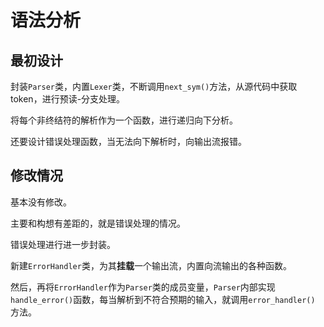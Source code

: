 # 语法分析

## 最初设计

封装`Parser`类，内置`Lexer`类，不断调用`next_sym()`方法，从源代码中获取token，进行预读-分支处理。

将每个非终结符的解析作为一个函数，进行递归向下分析。

还要设计错误处理函数，当无法向下解析时，向输出流报错。

## 修改情况

基本没有修改。

主要和构想有差距的，就是错误处理的情况。

错误处理进行进一步封装。

新建`ErrorHandler`类，为其**挂载**一个输出流，内置向流输出的各种函数。

然后，再将`ErrorHandler`作为`Parser`类的成员变量，`Parser`内部实现`handle_error()`函数，每当解析到不符合预期的输入，就调用`error_handler()` 方法。